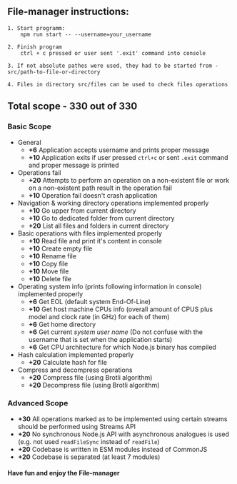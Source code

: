 ## File-manager instructions:

    1. Start programm:
        npm run start -- --username=your_username

    2. Finish program
        ctrl + c pressed or user sent '.exit' command into console

    3. If not absolute pathes were used, they had to be started from - src/path-to-file-or-directory

    4. Files in directory src/files can be used to check files operations

##    Total scope - 330 out of 330

### Basic Scope
- General
    - **+6** Application accepts username and prints proper message
    - **+10** Application exits if user pressed `ctrl+c` or sent `.exit` command and proper message is printed
- Operations fail
    - **+20** Attempts to perform an operation on a non-existent file or work on a non-existent path result in the operation fail
    - **+10** Operation fail doesn't crash application
- Navigation & working directory operations implemented properly
    - **+10** Go upper from current directory
    - **+10** Go to dedicated folder from current directory
    - **+20** List all files and folders in current directory
- Basic operations with files implemented properly
    - **+10** Read file and print it's content in console
    - **+10** Create empty file
    - **+10** Rename file
    - **+10** Copy file
    - **+10** Move file
    - **+10** Delete file
- Operating system info (prints following information in console) implemented properly
    - **+6** Get EOL (default system End-Of-Line)
    - **+10** Get host machine CPUs info (overall amount of CPUS plus model and clock rate (in GHz) for each of them)
    - **+6** Get home directory
    - **+6** Get current *system user name* (Do not confuse with the username that is set when the application starts)
    - **+6** Get CPU architecture for which Node.js binary has compiled
- Hash calculation implemented properly
    - **+20** Calculate hash for file
- Compress and decompress operations
    - **+20** Compress file (using Brotli algorithm)
    - **+20** Decompress file (using Brotli algorithm)

### Advanced Scope
- **+30** All operations marked as to be implemented using certain streams should be performed using Streams API
- **+20** No synchronous Node.js API with asynchronous analogues is used (e.g. not used `readFileSync` instead of `readFile`)
- **+20** Codebase is written in ESM modules instead of CommonJS
- **+20** Codebase is separated (at least 7 modules)


#### Have fun and enjoy the File-manager


